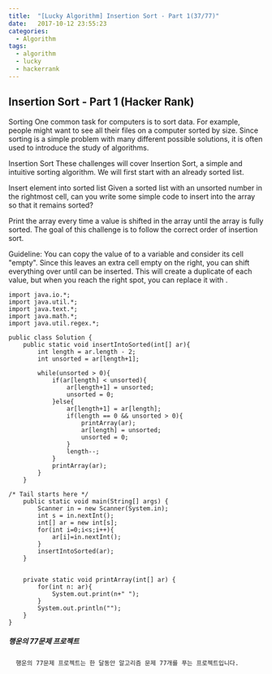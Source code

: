 ```yaml
---
title:  "[Lucky Algorithm] Insertion Sort - Part 1(37/77)"
date:   2017-10-12 23:55:23
categories:
  - Algorithm
tags:
  - algorithm
  - lucky
  - hackerrank
---
```

## Insertion Sort - Part 1 (Hacker Rank)
Sorting
One common task for computers is to sort data. For example, people might want to see all their files on a computer sorted by size. Since sorting is a simple problem with many different possible solutions, it is often used to introduce the study of algorithms.

Insertion Sort
These challenges will cover Insertion Sort, a simple and intuitive sorting algorithm. We will first start with an already sorted list.

Insert element into sorted list
Given a sorted list with an unsorted number  in the rightmost cell, can you write some simple code to insert  into the array so that it remains sorted?

Print the array every time a value is shifted in the array until the array is fully sorted. The goal of this challenge is to follow the correct order of insertion sort.

Guideline: You can copy the value of  to a variable and consider its cell "empty". Since this leaves an extra cell empty on the right, you can shift everything over until  can be inserted. This will create a duplicate of each value, but when you reach the right spot, you can replace it with .

```
import java.io.*;
import java.util.*;
import java.text.*;
import java.math.*;
import java.util.regex.*;

public class Solution {
    public static void insertIntoSorted(int[] ar){
        int length = ar.length - 2;
        int unsorted = ar[length+1];

        while(unsorted > 0){
            if(ar[length] < unsorted){
                ar[length+1] = unsorted;
                unsorted = 0;
            }else{
                ar[length+1] = ar[length];
                if(length == 0 && unsorted > 0){
                    printArray(ar);
                    ar[length] = unsorted;
                    unsorted = 0;
                }
                length--;
            }
            printArray(ar);
        }
    }

/* Tail starts here */
    public static void main(String[] args) {
        Scanner in = new Scanner(System.in);
        int s = in.nextInt();
        int[] ar = new int[s];
        for(int i=0;i<s;i++){
            ar[i]=in.nextInt();
        }
        insertIntoSorted(ar);
    }


    private static void printArray(int[] ar) {
        for(int n: ar){
            System.out.print(n+" ");
        }
        System.out.println("");
    }
}

```

##### 행운의 77문제 프로젝트
```
  행운의 77문제 프로젝트는 한 달동안 알고리즘 문제 77개를 푸는 프로젝트입니다.
```
